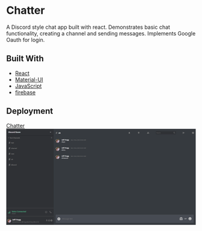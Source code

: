 # Chatter

A Discord style chat app built with react. Demonstrates basic chat functionality, creating a channel and sending messages. Implements Google Oauth for login.

## Built With
* [React](https://reactjs.org/)
* [Material-UI](https://material-ui.com/)
* [JavaScript](https://www.javascript.com/)
* [firebase](https://firebase.google.com/)

## Deployment

[Chatter](https://discord-47ed9.web.app/)
  [![Chatter](src/images/discordss.png)](https://discord-47ed9.web.app/ "Chatter")
